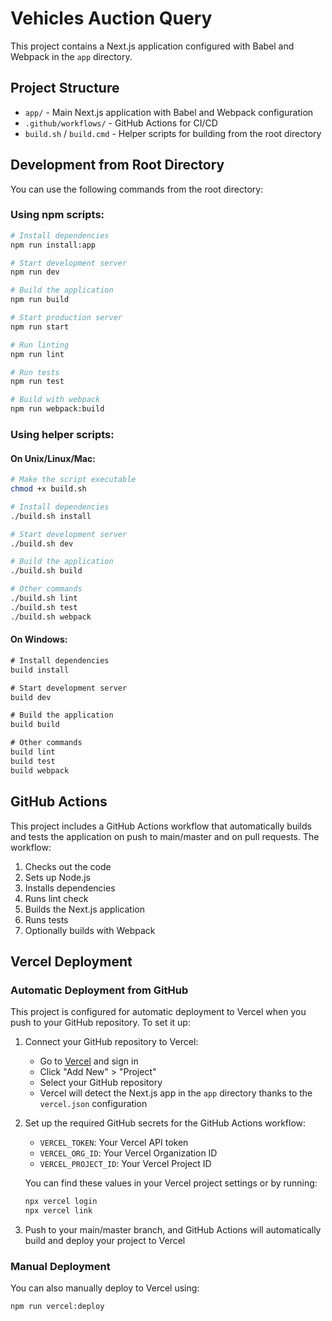# Vehicles Auction Query

This project contains a Next.js application configured with Babel and Webpack in the `app` directory.

## Project Structure

- `app/` - Main Next.js application with Babel and Webpack configuration
- `.github/workflows/` - GitHub Actions for CI/CD
- `build.sh` / `build.cmd` - Helper scripts for building from the root directory

## Development from Root Directory

You can use the following commands from the root directory:

### Using npm scripts:

```bash
# Install dependencies
npm run install:app

# Start development server
npm run dev

# Build the application
npm run build

# Start production server
npm run start

# Run linting
npm run lint

# Run tests
npm run test

# Build with webpack
npm run webpack:build
```

### Using helper scripts:

#### On Unix/Linux/Mac:
```bash
# Make the script executable
chmod +x build.sh

# Install dependencies
./build.sh install

# Start development server
./build.sh dev

# Build the application
./build.sh build

# Other commands
./build.sh lint
./build.sh test
./build.sh webpack
```

#### On Windows:
```cmd
# Install dependencies
build install

# Start development server
build dev

# Build the application
build build

# Other commands
build lint
build test
build webpack
```

## GitHub Actions

This project includes a GitHub Actions workflow that automatically builds and tests the application on push to main/master and on pull requests. The workflow:

1. Checks out the code
2. Sets up Node.js
3. Installs dependencies
4. Runs lint check
5. Builds the Next.js application
6. Runs tests
7. Optionally builds with Webpack

## Vercel Deployment

### Automatic Deployment from GitHub

This project is configured for automatic deployment to Vercel when you push to your GitHub repository. To set it up:

1. Connect your GitHub repository to Vercel:
   - Go to [Vercel](https://vercel.com) and sign in
   - Click "Add New" > "Project"
   - Select your GitHub repository
   - Vercel will detect the Next.js app in the `app` directory thanks to the `vercel.json` configuration

2. Set up the required GitHub secrets for the GitHub Actions workflow:
   - `VERCEL_TOKEN`: Your Vercel API token
   - `VERCEL_ORG_ID`: Your Vercel Organization ID
   - `VERCEL_PROJECT_ID`: Your Vercel Project ID

   You can find these values in your Vercel project settings or by running:
   ```bash
   npx vercel login
   npx vercel link
   ```

3. Push to your main/master branch, and GitHub Actions will automatically build and deploy your project to Vercel

### Manual Deployment

You can also manually deploy to Vercel using:

```bash
npm run vercel:deploy
``` 
